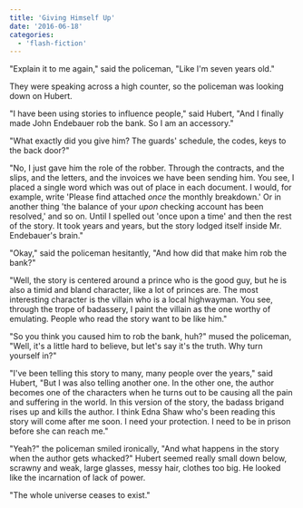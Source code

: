 ```yaml
---
title: 'Giving Himself Up'
date: '2016-06-18'
categories:
  - 'flash-fiction'
---
```


"Explain it to me again," said the policeman, "Like I'm seven years old."

<!-- truncate -->

They were speaking across a high counter, so the policeman was looking down on
Hubert.

"I have been using stories to influence people," said Hubert, "And I finally
made John Endebauer rob the bank. So I am an accessory."

"What exactly did you give him? The guards' schedule, the codes, keys to the
back door?"

"No, I just gave him the role of the robber. Through the contracts, and the
slips, and the letters, and the invoices we have been sending him. You see, I
placed a single word which was out of place in each document. I would, for
example, write 'Please find attached _once_ the monthly breakdown.' Or in
another thing 'the balance of your _upon_ checking account has been resolved,'
and so on. Until I spelled out 'once upon a time' and then the rest of the
story. It took years and years, but the story lodged itself inside Mr.
Endebauer's brain."

"Okay," said the policeman hesitantly, "And how did that make him rob the bank?"

"Well, the story is centered around a prince who is the good guy, but he is also
a timid and bland character, like a lot of princes are. The most interesting
character is the villain who is a local highwayman. You see, through the trope
of badassery, I paint the villain as the one worthy of emulating. People who
read the story want to be like him."

"So you think you caused him to rob the bank, huh?" mused the policeman, "Well,
it's a little hard to believe, but let's say it's the truth. Why turn yourself
in?"

"I've been telling this story to many, many people over the years," said Hubert,
"But I was also telling another one. In the other one, the author becomes one of
the characters when he turns out to be causing all the pain and suffering in the
world. In this version of the story, the badass brigand rises up and kills the
author. I think Edna Shaw who's been reading this story will come after me soon.
I need your protection. I need to be in prison before she can reach me."

"Yeah?" the policeman smiled ironically, "And what happens in the story when the
author gets whacked?" Hubert seemed really small down below, scrawny and weak,
large glasses, messy hair, clothes too big. He looked like the incarnation of
lack of power.

"The whole universe ceases to exist."
